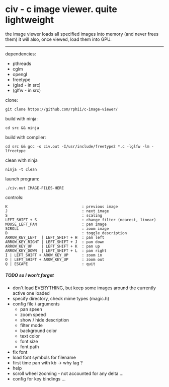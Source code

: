 # civ - c image viewer. quite lightweight

the image viewer loads all specified images into memory (and never frees them)
it will also, once viewed, load them into GPU.

---------------------------------------

dependencies:

- pthreads
- cglm
- opengl
- freetype
- (glad - in src)
- (glfw - in src)

clone:

    git clone https://github.com/rphii/c-image-viewer/

build with ninja:
    
    cd src && ninja

build with compiler:

    cd src && gcc -o civ.out -I/usr/include/freetype2 *.c -lglfw -lm -lfreetype

clean with ninja

    ninja -t clean

launch program:

    ./civ.out IMAGE-FILES-HERE

controls:

    K                                 : previous image
    J                                 : next image
    S                                 : scaling
    LEFT_SHIFT + S                    : change filter (nearest, linear)
    MOUSE_LEFT_PAN                    : pan image
    SCROLL                            : zoom image
    D                                 : toggle description
    ARROW_KEY_LEFT  | LEFT_SHIFT + H  : pan left
    ARROW_KEY_RIGHT | LEFT_SHIFT + J  : pan down
    ARROW_KEY_UP    | LEFT_SHIFT + K  : pan up
    ARROW_KEY_DOWN  | LEFT_SHIFT + L  : pan right
    I | LEFT_SHIFT + AROW_KEY_UP      : zoom in
    O | LEFT_SHIFT + AROW_KEY_UP      : zoom out
    Q | ESCAPE                        : quit


##### TODO so I won't forget

- don't load EVERYTHING, but keep some images around the currently active one loaded
- specify directory, check mime types (magic.h)
- config file / arguments
    - pan speen
    - zoom speed
    - show / hide description
    - filter mode
    - background color
    - text color
    - font size
    - font path
- fix font
- load font symbols for filename
- first time pan with kb -> why lag ?
- help
- scroll wheel zooming - not accounted for any delta ...
- config for key bindings ...

